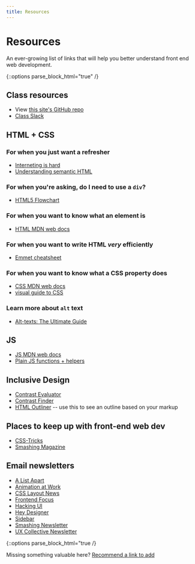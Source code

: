 ```yaml
---
title: Resources
---
```


Resources
=========

An ever-growing list of links that will help you better understand front end web development.

{::options parse_block_html="true" /}
<section class="content-wrapper resources-wrapper">

## Class resources
- View [this site's GitHub repo](https://github.com/mica-web/mica-web.github.io)
- [Class Slack](https://mica-web.slack.com/)


## HTML + CSS
### For when you just want a refresher
- [Interneting is hard](https://internetingishard.com/)
- [Understanding semantic HTML](https://internetingishard.com/html-and-css/semantic-html/)

### For when you're asking, do I need to use a `div`?
- [HTML5 Flowchart](http://html5doctor.com/resources/#flowchart)

### For when you want to know what an element is
- [HTML MDN web docs](https://developer.mozilla.org/en-US/docs/Web/HTML)

### For when you want to write HTML _very_ efficiently
- [Emmet cheatsheet](https://docs.emmet.io/cheat-sheet/)

### For when you want to know what a CSS property does
- [CSS MDN web docs](https://developer.mozilla.org/en-US/docs/Web/CSS/Reference)
- [visual guide to CSS](https://cssreference.io/)

### Learn more about `alt` text
- [Alt-texts: The Ultimate Guide](https://axesslab.com/alt-texts/)

## JS
- [JS MDN web docs](https://developer.mozilla.org/en-US/docs/Web/JavaScript/Reference)
- [Plain JS functions + helpers](https://plainjs.com/javascript/)

## Inclusive Design
- [Contrast Evaluator](https://contrast-ratio.com/)
- [Contrast Finder](http://contrast-finder.tanaguru.com/)
- [HTML Outliner](https://gsnedders.html5.org/outliner/) -- use this to see an outline based on your markup

## Places to keep up with front-end web dev
- [CSS-Tricks](https://css-tricks.com/)
- [Smashing Magazine](https://www.smashingmagazine.com/)

## Email newsletters
- [A List Apart](https://alistapart.com/email-signup/)
- [Animation at Work](http://webanimationweekly.com/)
- [CSS Layout News](http://csslayout.news/)
- [Frontend Focus](https://frontendfoc.us/)
- [Hacking UI](http://hackingui.com/sign-up/)
- [Hey Designer](https://heydesigner.com/)
- [Sidebar](https://sidebar.io/)
- [Smashing Newsletter](https://www.smashingmagazine.com/the-smashing-newsletter/)
- [UX Collective Newsletter](https://newsletter.uxdesign.cc/)

</section>

{::options parse_block_html="true /}
<section>

Missing something valuable here? [Recommend a link to add](https://docs.google.com/forms/d/e/1FAIpQLSf2-KRgUXrvHxcMMF_4gpTvZaakvQ7xM3OK_UGYc0_pOy5dHw/viewform?usp=sf_link)

</section>
